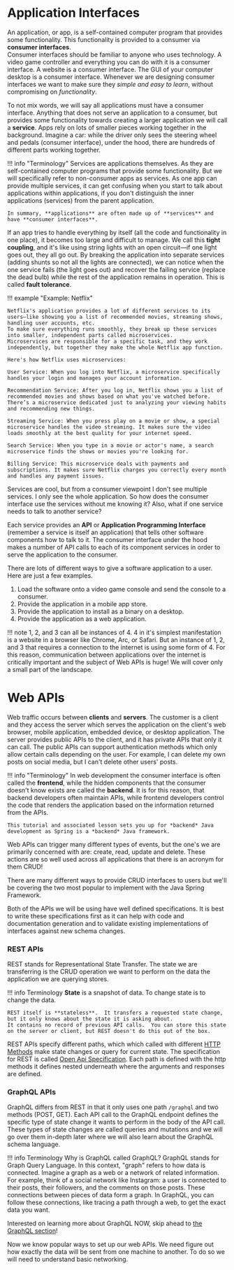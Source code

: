 # Application Interfaces

An application, or app, is a self-contained computer program that provides
some functionality.  This functionality is provided to a consumer via **consumer interfaces**.  
Consumer interfaces should be familiar to anyone who uses technology.  A video game controller and everything you can do with it is a consumer
interface.  A website is a consumer interface.  The GUI of your computer desktop is a consumer interface.
Whenever we are designing consumer interfaces we want to make sure they *simple and easy to learn*, without compromising on *functionality*.

To not mix words, we will say all applications must have a consumer interface.  Anything that does not serve an application to a consumer,
but provides some functionality towards creating a larger application we will call a **service**.  Apps rely on lots of
smaller pieces working together in the background. Imagine a car: while the driver only sees the steering wheel and pedals (consumer interface),
under the hood, there are hundreds of different parts working together.

!!! info "Terminology"
    Services are applications themselves.  As they are self-contained computer programs that provide some functionality. But we will specifically refer to non-consumer apps as services.  As one app can provide multiple services, it can get confusing
    when you start to talk about applications within applications, if you don't distinguish the inner applications (services) from the parent application.
    
    In summary, **applications** are often made up of **services** and have **consumer interfaces**.


If an app tries to handle everything by itself (all the code and functionality in one place), it becomes too large and difficult to manage. 
We call this **tight coupling**, and it's like using string lights with an open circuit—if one light goes out, they all go out.  By breaking
the application into separate services (adding shunts so not all the lights are connected), we can notice when the one service fails (the light goes out) and recover
the failing service (replace the dead bulb) while the rest of the application remains in operation.  This is called **fault tolerance**.  

!!! example "Example: Netflix"

    Netflix's application provides a lot of different services to its users—like showing you a list of recommended movies, streaming shows, handling user accounts, etc. 
    To make sure everything runs smoothly, they break up these services into smaller, independent parts called microservices.
    Microservices are responsible for a specific task, and they work independently, but together they make the whole Netflix app function.
    
    Here's how Netflix uses microservices:
    
    User Service: When you log into Netflix, a microservice specifically handles your login and manages your account information.
    
    Recommendation Service: After you log in, Netflix shows you a list of recommended movies and shows based on what you've watched before. There’s a microservice dedicated just to analyzing your viewing habits and recommending new things.
    
    Streaming Service: When you press play on a movie or show, a special microservice handles the video streaming. It makes sure the video loads smoothly at the best quality for your internet speed.
    
    Search Service: When you type in a movie or actor's name, a search microservice finds the shows or movies you're looking for.
    
    Billing Service: This microservice deals with payments and subscriptions. It makes sure Netflix charges you correctly every month and handles any payment issues.

Services are cool, but from a consumer viewpoint I don't see multiple services.  I only see the whole application.  So how does
the consumer interface use the services without me knowing it?  Also, what if one service needs to talk to another service?

Each service provides an **API** or **Application Programming Interface** (remember a service is itself an application)
that tells other software components how to talk to it.  The consumer interface under the hood makes a number of API
calls to each of its component services in order to serve the application to the consumer.

There are lots of different ways to give a software application to a user.  Here are just a few examples.

1. Load the software onto a video game console and send the console to a consumer.
2. Provide the application in a mobile app store. 
3. Provide the application to install as a binary on a desktop.
4. Provide the application as a web application.

!!! note
    1, 2, and 3 can all be instances of 4.  4 in it's simplest manifestation is a website in a browser like
    Chrome, Arc, or Safari.  But an instance of 1, 2, and 3 that requires a connection to the internet is
    using some form of 4.  For this reason, communication between applications over the internet is 
    critically important and the subject of Web APIs is huge!  We will cover only a small part of the landscape.

# Web APIs

Web traffic occurs between **clients** and **servers**.  The customer is a client and they access the server
which serves the application on the client's web browser, mobile application, embedded device, or desktop application.
The server provides public APIs to the client, and it has private APIs that only it can call.  The public APIs
can support authentication methods which only allow certain calls depending on the user.  For example,
I can delete my own posts on social media, but I can't delete other users' posts.

!!! info "Terminology"
    In web development the consumer interface is often called the **frontend**, while the hidden components that the
    consumer doesn't know exists are called the **backend**.  It is for this reason, that backend developers often
    maintain APIs, while frontend developers control the code that renders the application based on the information
    returned from the APIs.

    This tutorial and associated lesson sets you up for *backend* Java development as Spring is a *backend* Java framework.

Web APIs can trigger many different types of events, but the one's we are primarily concerned with are:
create, read, update and delete.  These actions are so well used across all applications that there
is an acronym for them CRUD!

There are many different ways to provide CRUD interfaces to users but we'll be covering the two most popular
to implement with the Java Spring Framework.

Both of the APIs we will be using have well defined specifications.  It is best to write these specifications first
as it can help with code and documentation generation and to validate existing implementations of interfaces against new
schema changes.

### REST APIs

REST stands for Representational State Transfer.  The state we are transferring is the CRUD operation we want to perform
on the data the application we are querying stores.

!!! info Terminology
    **State** is a snapshot of data.  To change state is to change the data.

    REST itself is **stateless**.  It transfers a requested state change, but it only knows about the state it is asking about.
    It contains no record of previous API calls.  You can store this state on the server or client, but REST doesn't do this out of the box.

REST APIs specify different paths, which which called with different [HTTP Methods](networking.md) make state changes or
query for current state.  The specification for REST is called [Open Api Specification](https://swagger.io/specification/v2/).
Each path is defined with the http methods it defines nested underneath where the arguments and responses are defined.

### GraphQL APIs

GraphQL differs from REST in that it only uses one path `/graphql` and two methods (POST, GET).  Each API call to
the GraphQL endpoint defines the specific type of state change it wants to perform in the body of the API call.
These types of state changes are called queries and mutations and we will go over them in-depth later where we will
also learn about the GraphQL schema language.

!!! info Terminology
    Why is GraphQL called GraphQL?  GraphQL stands for Graph Query Language. In this context, "graph" refers to how 
    data is connected. Imagine a graph as a web or a network of related information. For example, think of a social network 
    like Instagram: a user is connected to their posts, their followers, and the comments on those posts. 
    These connections between pieces of data form a graph. In GraphQL, you can follow these connections, like tracing a path 
    through a web, to get the exact data you want.

Interested on learning more about GraphQL NOW, skip ahead to [the GraphQL section](../graphql/schema.md)!

Now we know popular ways to set up our web APIs.  We need figure out how exactly the data will be sent from one 
machine to another.  To do so we will need to understand basic networking.